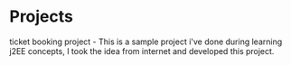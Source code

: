 # Projects
ticket booking project - This is a sample project i've done during learning j2EE concepts, I took the idea from internet and developed this project.
